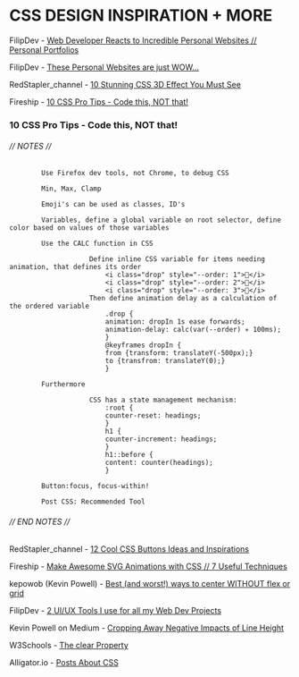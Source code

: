# CSS DESIGN INSPIRATION + MORE

FilipDev - [Web Developer Reacts to Incredible Personal Websites // Personal Portfolios](https://www.youtube.com/watch?v=BZqzhmlTkAc)

FilipDev - [These Personal Websites are just WOW...](https://youtu.be/S7V0-QvYbdo)

RedStapler_channel - [10 Stunning CSS 3D Effect You Must See](https://www.youtube.com/watch?v=bjUoQbSJDJs)

Fireship - [10 CSS Pro Tips - Code this, NOT that!](https://www.youtube.com/watch?v=Qhaz36TZG5Y)

### 10 CSS Pro Tips - Code this, NOT that! 

###### // NOTES // ######

            Use Firefox dev tools, not Chrome, to debug CSS

            Min, Max, Clamp

            Emoji's can be used as classes, ID's

            Variables, define a global variable on root selector, define color based on values of those variables

            Use the CALC function in CSS

                        Define inline CSS variable for items needing animation, that defines its order
                            <i class="drop" style="--order: 1">🍌</i>
                            <i class="drop" style="--order: 2">🍓</i>
                            <i class="drop" style="--order: 3">🍒</i>
                        Then define animation delay as a calculation of the ordered variable
                            .drop {
                            animation: dropIn 1s ease forwards;
                            animation-delay: calc(var(--order) ✳ 100ms);
                            }
                            @keyframes dropIn {
                            from {transform: translateY(-500px);}
                            to {transfrom: translateY(0);}
                            }

            Furthermore

                        CSS has a state management mechanism:
                            :root {
                            counter-reset: headings;
                            }
                            h1 {
                            counter-increment: headings;
                            }
                            h1::before {
                            content: counter(headings);
                            }

            Button:focus, focus-within!

            Post CSS: Recommended Tool

###### // END NOTES // ######

RedStapler_channel - [12 Cool CSS Buttons Ideas and Inspirations](https://www.youtube.com/watch?v=XYiZg0msGwU)

Fireship - [Make Awesome SVG Animations with CSS // 7 Useful Techniques](https://youtu.be/UTHgr6NLeEw)

kepowob (Kevin Powell) - [Best (and worst!) ways to center WITHOUT flex or grid](https://youtu.be/87YMCtsBoCM)

FilipDev - [2 UI/UX Tools I use for all my Web Dev Projects](https://youtu.be/18IXRGhlyKg)

Kevin Powell on Medium - [Cropping Away Negative Impacts of Line Height](https://medium.com/eightshapes-llc/cropping-away-negative-impacts-of-line-height-84d744e016ce)

W3Schools - [The clear Property](https://www.w3schools.com/cssref/tryit.asp?filename=trycss_class-clear)

Alligator.io - [Posts About CSS](https://alligator.io/css/)